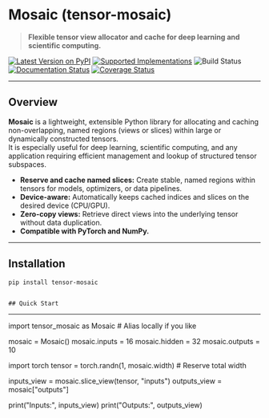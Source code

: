 # Mosaic (tensor-mosaic)

> **Flexible tensor view allocator and cache for deep learning and scientific computing.**

[![Latest Version on PyPI](https://img.shields.io/pypi/v/tensor-mosaic.svg)](https://pypi.python.org/pypi/tensor-mosaic/)
[![Supported Implementations](https://img.shields.io/pypi/pyversions/tensor-mosaic.svg)](https://pypi.python.org/pypi/tensor-mosaic/)
![Build Status](https://github.com/btrainwilson/mosaic/actions/workflows/test.yaml/badge.svg)
[![Documentation Status](https://readthedocs.org/projects/tensor-mosaic/badge/?version=latest)](https://tensor-mosaic.readthedocs.io/en/latest/?badge=latest)
[![Coverage Status](https://coveralls.io/repos/github/btrainwilson/mosaic/badge.svg?branch=master)](https://coveralls.io/github/btrainwilson/mosaic?branch=master)

---

## Overview

**Mosaic** is a lightweight, extensible Python library for allocating and caching non-overlapping, named regions (views or slices) within large or dynamically constructed tensors.  
It is especially useful for deep learning, scientific computing, and any application requiring efficient management and lookup of structured tensor subspaces.

- **Reserve and cache named slices:** Create stable, named regions within tensors for models, optimizers, or data pipelines.
- **Device-aware:** Automatically keeps cached indices and slices on the desired device (CPU/GPU).
- **Zero-copy views:** Retrieve direct views into the underlying tensor without data duplication.
- **Compatible with PyTorch and NumPy.**

---

## Installation

```bash
pip install tensor-mosaic
```
```

## Quick Start

```

---

import tensor_mosaic as Mosaic  # Alias locally if you like

mosaic = Mosaic()
mosaic.inputs = 16
mosaic.hidden = 32
mosaic.outputs = 10

import torch
tensor = torch.randn(1, mosaic.width)  # Reserve total width

inputs_view = mosaic.slice_view(tensor, "inputs")
outputs_view = mosaic["outputs"]

print("Inputs:", inputs_view)
print("Outputs:", outputs_view)
```
```
